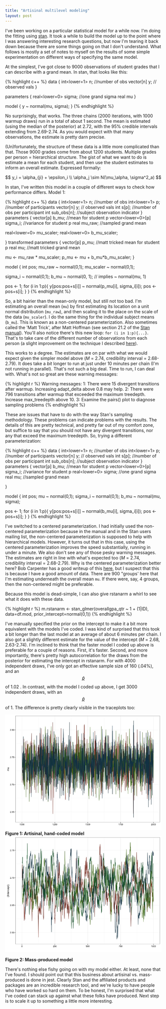 ```yaml
---
title: "Artisinal multilevel modeling"
layout: post
---
```


I've been working on a particular statistical model for a while now. I'm doing the fitting using [stan](http://mc-stan.org/). It took a while to build the model up to the point where I was answering interesting research questions, but now I'm tearing it back down because there are some things going on that I don't understand. What follows is mostly a set of notes to myself on the results of some simple experimentation on different ways of specifying the same model.

At the simplest, I've got close to 9000 observations of student grades that I can describe with a grand mean. In stan, that looks like this:

{% highlight c++ %}
data {
  int<lower=1> n; //number of obs
  vector[n] y; // observed vals
}

parameters {
  real<lower=0> sigma; //one grand sigma 
  real mu
}

model {
  y ~ normal(mu, sigma);
}
{% endhighlight %}

No surprisingly, that works. The three chains (2000 iterations, with 1000 warmup draws) run in a total of about 1 second. The mean is estimated (using the median of the posterior) at 2.72, with the 95% credible intervals extending from 2.69-2.74. As you would expect with that many observations, the estimate is pretty darn precise.

(Un)fortunately, the structure of these data is a little more complicated than that. Those 9000 grades come from about 1200 students. Multiple grades per person = hierarchical structure. The gist of what we want to do is estimate a mean for each student, and then use the student estimates to inform an overall estimate. Expressed formally:

$$
y_i = \alpha_{ji} + \epsilon_i \\
\alpha_j \sim N(\mu_\alpha, \sigma^2_a)
$$

In stan, I've written this model in a couple of different ways to check how performance differs. Model 1:

{% highlight c++ %}
data {
  int<lower=1> n; //number of obs
  int<lower=1> p; //number of participants
  vector[n] y; // observed vals
  int s[p]; //number of obs per participant
  int sub_obs[n]; //subject observation indicator
}
parameters {
  vector[p] b_mu; //mean for student p
  vector<lower=0>[p] sigma_i; //variance for student p
  real mu_raw;  //sampled grand mean

  real<lower=0> mu_scaler;
  real<lower=0> b_mu_scaler;

}
transformed parameters {
  vector[p] p_mu; //matt tricked mean for student p
  real mu; //matt tricked grand mean

  mu <- mu_raw * mu_scaler;
  p_mu <- mu + b_mu*b_mu_scaler;
}

model {
  int pos;
  mu_raw ~ normal(0,1);
  mu_scaler ~ normal(0,1);

  sigma_i ~ normal(0,1);
  b_mu ~ normal(0, 1); // implies ~ normal(mu, 1)

  pos <- 1;
  for (i in 1:p){
  	y[pos:pos+s[i]] ~ normal(p_mu[i], sigma_i[i]);
    pos <- pos+s[i];
  }
}
{% endhighlight %}

So, a bit hairier than the mean-only model, but still not too bad. I'm estimating an overall mean (`mu`) by first estimating its location on a unit normal distribution (`mu_raw`), and then scaling it to the place on the scale of the data (`mu_scaler`). I do the same thing for the individual subject means (`b_mu`). This is known as a non-centered parameterization. Also sometimes called the 'Matt Trick', after Matt Hoffman (see section 21.2 of the [Stan manual](https://github.com/stan-dev/stan/releases/download/v2.9.0/stan-reference-2.9.0.pdf)). You'll also notice there's this new loop: `for (i in 1:p){...}`. That's to take care of the different number of observations from each person (a slight improvement on the technique I described [here](/Ragged-Arrays-Stan/)). 

This works to a degree. The estimates are on par with what we would expect given the simpler model above (*M* = 2.74, credibility interval = 2.68-2.79). It does take a *bit* longer to run at just under 10 minutes per chain (I'm not running in parallel). That's not such a big deal. Time to run, I can deal with. What's not so great are these warning messages:

{% highlight r %}
Warning messages:
1: There were 15 divergent transitions after warmup. Increasing adapt_delta above 0.8 may help. 
2: There were 796 transitions after warmup that exceeded the maximum treedepth. Increase max_treedepth above 10. 
3: Examine the pairs() plot to diagnose sampling problems
{% endhighlight %}

These are issues that have to do with the way Stan's sampling methodology.  These problems can indicate problems with the results. The details of this are pretty technical, and pretty far out of my comfort zone, but suffice to say that you should not have any divergent transitions, nor any that exceed the maximum treedepth. So, trying a different parameterization:

{% highlight c++ %}
data {
  int<lower=1> n; //number of obs
  int<lower=1> p; //number of participants
  vector[n] y; // observed vals
  int s[p]; //number of obs per participant
  int sub_obs[n]; //subject observation indicator
}
parameters {
  vector[p] b_mu; //mean for student p
  vector<lower=0>[p] sigma_i; //variance for student p
  real<lower=0> sigma; //one grand sigma 
  real mu;  //sampled grand mean

}

model {
  int pos;
  mu ~ normal(0,1);
  sigma_i ~ normal(0,1);
  b_mu ~ normal(mu, sigma);

  pos <- 1;
  for (i in 1:p){
    y[pos:pos+s[i]] ~ normal(b_mu[i], sigma_i[i]);
    pos <- pos+s[i];
  }
}
{% endhighlight %}

I've switched to a centered parameterization. I had initially used the non-centered parameterization because in the manual and in the Stan users mailing list, the non-centered parameterization is supposed to help with hierarchical models. However, it turns out that in this case, using the centered parameterization improves the speed substantially, running in under a minute. We also don't see any of those pesky warning messages. The estimates are right in line with what's expected too (*M* = 2.74, credibility interval = 2.68-2.79). Why is the centered parameterization better here? Bob Carpenter has a good writeup of this [here](http://mc-stan.org/documentation/case-studies/pool-binary-trials.html), but I suspect that this is because I have a good amount of data. There are 900 "groups' here that I'm estimating underneath the overall mean `mu`. If there were, say, 4 groups, then the non-centered might be preferable.

Because this model is dead-simple, I can also give rstanarm a whirl to see what it does with these data. 

{% highlight r %}
m.rstanarm <- stan_glmer(overallgpa_qtr ~ 1 + (1|ID), data=df.mod, prior_intercept=normal(0,1))
{% endhighlight %}

I've manually specified the prior on the intercept to make it a bit more equivalent with the models I've coded. I was kind of surprised that this took a bit longer than the last model at an average of about 6 minutes per chain. I also got a slightly different estimate for the value of the intercept (*M* = 2.68, 2.63-2.74). I'm inclined to think that the faster model I coded up above is preferable for a couple of reasons. First, it's faster. Second, and more importantly, there's pretty high autocorrelation for the draws from the posterior for estimating the intercept in rstanarm. For with 4000 independent draws, I've only got an effective sample size of 160 (.04%), and an $$\hat{R}$$ of 1.02 . In contrast, with the model I coded up above, I get 3000 independent draws, with an $$\hat{R}$$ of 1. The difference is pretty clearly visible in the traceplots too:

![figure1](/images/2016_05_31/fig1.jpeg)
**Figure 1: Artisinal, hand-coded model**
![figure2](/images/2016_05_31/fig2.jpeg)

**Figure 2: Mass-produced model**

There's nothing else fishy going on with my model either. At least, none that I've found. I should point out that this business about artisinal vs. mass-produced is done in jest. Clearly Stan and the affiliated products and packages are an incredible research tool, and we're lucky to have people who have worked so hard on them. To be honest, I'm surprised that what I've coded can stack up against what these folks have produced. Next step is to scale it up to something a little more interesting. 
